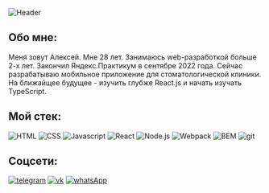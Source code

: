 ![Header](https://secretmag.ru/imgs/2019/11/18/16/3659961/4c76f0d649a2246740850eb9a26cfda93060fa53.gif)
 
## Обо мне:

Меня зовут Алексей. Мне 28 лет. Занимаюсь web-разработкой больше 2-х лет.
Закончил Яндекс.Практикум в сентябре 2022 года. Сейчас разрабатываю мобильное приложение для стоматологической клиники.
На ближайщее будущее - изучить глубже React.js и начать изучать TypeScript.

## Мой стек:
![HTML](https://img.shields.io/badge/-HTML-292a30?style=for-the-badge&logo=HTML5)
![CSS](https://img.shields.io/badge/-CSS-292a30?style=for-the-badge&logo=CSS3)
![Javascript](https://img.shields.io/badge/-Javascript-292a30?style=for-the-badge&logo=Javascript)
![React](https://img.shields.io/badge/-React.js-292a30?style=for-the-badge&logo=React)
![Node.js](https://img.shields.io/badge/-Node.js-292a30?style=for-the-badge&logo=Node.js)
![Webpack](https://img.shields.io/badge/-Webpack-292a30?style=for-the-badge&logo=Webpack)
![BEM](https://img.shields.io/badge/-BEM-292a30?style=for-the-badge&logo=BEM)
![git](https://img.shields.io/badge/-git-292a30?style=for-the-badge&logo=git)

## Соцсети:
[![telegram](https://img.shields.io/badge/-telegram-292a30?style=for-the-badge&logo=telegram)](https://t.me/llyoly)
[![vk](https://img.shields.io/badge/-vk-292a30?style=for-the-badge&logo=vk)](https://vk.com/doyouknowlechkarpov)
[![whatsApp](https://img.shields.io/badge/-whatsApp-292a30?style=for-the-badge&logo=whatsApp)](https://wa.me/79998023479)
